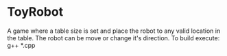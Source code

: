 # ToyRobot
A game where a table size is set and place the robot to any valid location in the table. The robot can be move or change it's direction. 
To build execute: g++ *.cpp
